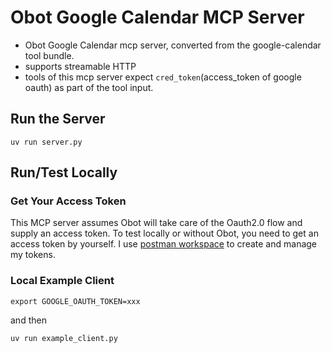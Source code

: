 # Obot Google Calendar MCP Server
- Obot Google Calendar mcp server, converted from the google-calendar tool bundle.
- supports streamable HTTP
- tools of this mcp server expect `cred_token`(access_token of google oauth) as part of the tool input.

## Run the Server
```
uv run server.py
```

## Run/Test Locally

### Get Your Access Token
This MCP server assumes Obot will take care of the Oauth2.0 flow and supply an access token. To test locally or without Obot, you need to get an access token by yourself. I use [postman workspace](https://blog.postman.com/how-to-access-google-apis-using-oauth-in-postman/) to create and manage my tokens.

### Local Example Client
```
export GOOGLE_OAUTH_TOKEN=xxx
```
and then
```
uv run example_client.py
```
